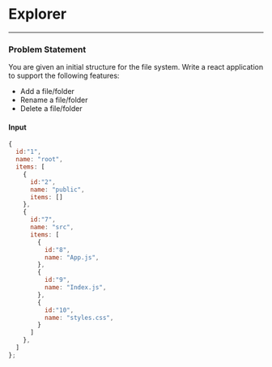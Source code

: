 # Explorer

---

### Problem Statement

You are given an initial structure for the file system. Write a react application to support the following features:

- Add a file/folder
- Rename a file/folder
- Delete a file/folder

#### Input

```js
{
  id:"1",
  name: "root",
  items: [
    {
      id:"2",
      name: "public",
      items: []
    },
    {
      id:"7",
      name: "src",
      items: [
        {
          id:"8",
          name: "App.js",
        },
        {
          id:"9",
          name: "Index.js",
        },
        {
          id:"10",
          name: "styles.css",
        }
      ]
    },
  ]
};
```
